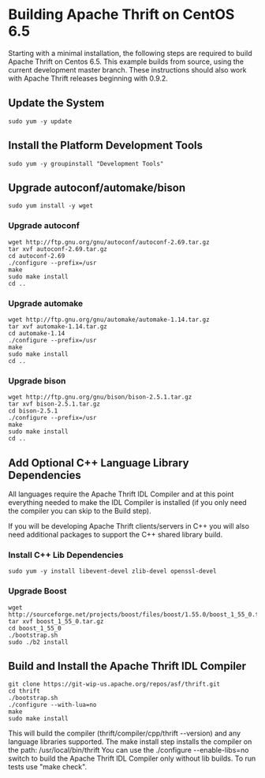 # Building Apache Thrift on CentOS 6.5

Starting with a minimal installation, the following steps are required to build Apache Thrift on Centos 6.5. This example builds from source, using the current development master branch. These instructions should also work with Apache Thrift releases beginning with 0.9.2.

## Update the System

	sudo yum -y update

## Install the Platform Development Tools

	sudo yum -y groupinstall "Development Tools"

## Upgrade autoconf/automake/bison

	sudo yum install -y wget

### Upgrade autoconf

	wget http://ftp.gnu.org/gnu/autoconf/autoconf-2.69.tar.gz
	tar xvf autoconf-2.69.tar.gz
	cd autoconf-2.69
	./configure --prefix=/usr
	make
	sudo make install
	cd ..

### Upgrade automake

	wget http://ftp.gnu.org/gnu/automake/automake-1.14.tar.gz
	tar xvf automake-1.14.tar.gz
	cd automake-1.14
	./configure --prefix=/usr
	make
	sudo make install
	cd ..

### Upgrade bison

	wget http://ftp.gnu.org/gnu/bison/bison-2.5.1.tar.gz
	tar xvf bison-2.5.1.tar.gz
	cd bison-2.5.1
	./configure --prefix=/usr
	make
	sudo make install
	cd ..

## Add Optional C++ Language Library Dependencies

All languages require the Apache Thrift IDL Compiler and at this point everything needed to make the IDL Compiler is installed (if you only need the compiler you can skip to the Build step). 

If you will be developing Apache Thrift clients/servers in C++ you will also need additional packages to support the C++ shared library build.

### Install C++ Lib Dependencies

	sudo yum -y install libevent-devel zlib-devel openssl-devel

### Upgrade Boost 

	wget http://sourceforge.net/projects/boost/files/boost/1.55.0/boost_1_55_0.tar.gz
	tar xvf boost_1_55_0.tar.gz
	cd boost_1_55_0
	./bootstrap.sh
	sudo ./b2 install

## Build and Install the Apache Thrift IDL Compiler

	git clone https://git-wip-us.apache.org/repos/asf/thrift.git
	cd thrift
	./bootstrap.sh
	./configure --with-lua=no
	make
	sudo make install

This will build the compiler (thrift/compiler/cpp/thrift --version) and any language libraries supported. The make install step installs the compiler on the path: /usr/local/bin/thrift
You can use the ./configure --enable-libs=no switch to build the Apache Thrift IDL Compiler only without lib builds. To run tests use "make check".
